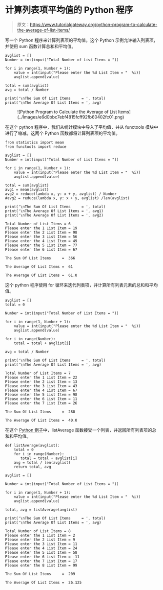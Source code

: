 # 计算列表项平均值的 Python 程序

> 原文：<https://www.tutorialgateway.org/python-program-to-calculate-the-average-of-list-items/>

写一个 Python 程序来计算列表项的平均值。这个 Python 示例允许输入列表项，并使用 sum 函数计算总和和平均值。

```
avglist = []
Number = int(input("Total Number of List Items = "))

for i in range(1, Number + 1):
    value = int(input("Please enter the %d List Item = "  %i))
    avglist.append(value)

total = sum(avglist)
avg = total / Number

print('\nThe Sum Of List Items     = ', total)
print('\nThe Average Of List Items = ', avg)
```

<figure class="wp-block-image size-large">![Python Program to Calculate the Average of List Items](../Images/e6d0bbc7ebf4815fcff92fb60402fc01.png)</figure>

在这个 python 程序中，我们从统计模块中导入了平均值，并从 functools 模块中进行了缩减。这两个 Python 函数都将计算列表项的平均值。

```
from statistics import mean
from functools import reduce

avglist = []
Number = int(input("Total Number of List Items = "))

for i in range(1, Number + 1):
    value = int(input("Please enter the %d List Item = "  %i))
    avglist.append(value)

total = sum(avglist)
avg1 = mean(avglist)
avg2 = reduce(lambda x, y: x + y, avglist) / Number
#avg2 = reduce(lambda x, y: x + y, avglist) /len(avglist)

print('\nThe Sum Of List Items     = ', total)
print('\nThe Average Of List Items = ', avg1)
print('\nThe Average Of List Items = ', avg2)
```

```
Total Number of List Items = 6
Please enter the 1 List Item = 19
Please enter the 2 List Item = 98
Please enter the 3 List Item = 56
Please enter the 4 List Item = 49
Please enter the 5 List Item = 77
Please enter the 6 List Item = 67

The Sum Of List Items     =  366

The Average Of List Items =  61

The Average Of List Items =  61.0
```

这个 python 程序使用 for 循环来迭代列表项，并计算所有列表元素的总和和平均值。

```
avglist = []
total = 0

Number = int(input("Total Number of List Items = "))

for i in range(1, Number + 1):
    value = int(input("Please enter the %d List Item = "  %i))
    avglist.append(value)

for i in range(Number):
    total = total + avglist[i]

avg = total / Number

print('\nThe Sum Of List Items     = ', total)
print('\nThe Average Of List Items = ', avg)
```

```
Total Number of List Items = 7
Please enter the 1 List Item = 22
Please enter the 2 List Item = 13
Please enter the 3 List Item = 43
Please enter the 4 List Item = 67
Please enter the 5 List Item = 98
Please enter the 6 List Item = 11
Please enter the 7 List Item = 26

The Sum Of List Items     =  280

The Average Of List Items =  40.0
```

在这个 [Python 例子](https://www.tutorialgateway.org/python-programming-examples/)中，listAverage 函数接受一个列表，并返回所有列表项的总和和平均值。

```
def listAverage(avglist):
    total = 0
    for i in range(Number):
       total = total + avglist[i]
    avg = total / len(avglist)
    return total, avg

avglist = []

Number = int(input("Total Number of List Items = "))

for i in range(1, Number + 1):
    value = int(input("Please enter the %d List Item = "  %i))
    avglist.append(value)

total, avg = listAverage(avglist)

print('\nThe Sum Of List Items     = ', total)
print('\nThe Average Of List Items = ', avg)
```

```
Total Number of List Items = 8
Please enter the 1 List Item = 2
Please enter the 2 List Item = 9
Please enter the 3 List Item = 11
Please enter the 4 List Item = 24
Please enter the 5 List Item = 58
Please enter the 6 List Item = -11
Please enter the 7 List Item = 17
Please enter the 8 List Item = 99

The Sum Of List Items     =  209

The Average Of List Items =  26.125
```